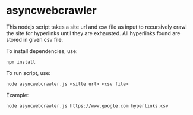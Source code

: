 # asyncwebcrawler

This nodejs script takes a site url and csv file as input to recursively crawl the site for hyperlinks until they are exhausted. All hyperlinks found are stored in given csv file.

To install dependencies, use:
```
npm install
```

To run script, use:
```
node asyncwebcrawler.js <silte url> <csv file> 
```

Example:
```
node asyncwebcrawler.js https://www.google.com hyperlinks.csv
```
